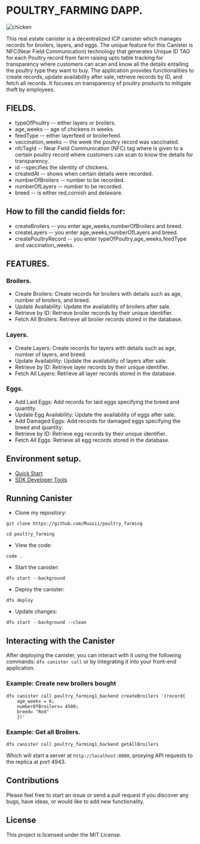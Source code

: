 
# POULTRY_FARMING DAPP.
![chicken](https://github.com/Muusii/poultry_farming1/assets/159922924/458e1121-36a6-4361-93d6-3c557d123dcd)

This real estate canister is a decentralized ICP canister which manages records for broilers, layers, and eggs. 
The unique feature for this Canister is NFC(Near Field Communication) technology that generates Unique ID TAG for each Poultry record from farm raising upto table tracking for transparency where customers can scan and know all the details entailing the poultry type they want to buy.
The application provides functionalities to create records, update availability after sale, retrieve records by ID, and fetch all records.
It focuses on transparency of poultry products to mitigate theft by employees.

## FIELDS.
+ typeOfPoultry -- either layers or broilers.
+ age_weeks -- age of chickens in weeks.
+ feedType -- either layerfeed or broilerfeed.
+ vaccination_weeks -- the week the poultry record was vaccinated.
+ nfcTagId -- Near Field Communication (NFC) tag where is given to a certain poultry record where customers can scan to know the details for transparency.
+ id --specifies the identity of chickens.
+ createdAt -- shows when certain details were recorded.
+ numberOfBroilers -- number to be recorded.
+ numberOfLayers -- number to be recorded.
+ breed -- is either red,cornish and delaware.

## How to fill the candid fields for:
+ createBroilers -- you enter age_weeks,numberOfBroilers and breed.
+ createLayers -- you enter age_weeks,numberOfLayers and breed.
+ createPoultryRecord -- you enter typeOfPoultry,age_weeks,feedType and vaccination_weeks.


## FEATURES.
### Broilers.
+ Create Broilers: Create records for broilers with details such as age, number of broilers, and breed.
+ Update Availability: Update the availability of broilers after sale.
+ Retrieve by ID: Retrieve broiler records by their unique identifier.
+ Fetch All Broilers: Retrieve all broiler records stored in the database.

### Layers.
+ Create Layers: Create records for layers with details such as age, number of layers, and breed.
+ Update Availability: Update the availability of layers after sale.
+ Retrieve by ID: Retrieve layer records by their unique identifier.
+ Fetch All Layers: Retrieve all layer records stored in the database.

### Eggs.
+ Add Laid Eggs: Add records for laid eggs specifying the breed and quantity.
+ Update Egg Availability: Update the availability of eggs after sale.
+ Add Damaged Eggs: Add records for damaged eggs specifying the breed and quantity.
+ Retrieve by ID: Retrieve egg records by their unique identifier.
+ Fetch All Eggs: Retrieve all egg records stored in the database.



## Environment setup.

- [Quick Start](https://internetcomputer.org/docs/current/developer-docs/setup/deploy-locally)
- [SDK Developer Tools](https://internetcomputer.org/docs/current/developer-docs/setup/install)


## Running Canister
+ Clone my repository:
```
git clone https://github.com/Muusii/poultry_farming
```
```
cd poultry_farming
```
+ View the code:
```
code .
```
+ Start the canister:
```
dfx start --background
```
+ Deploy the canister:
```
dfx deploy
```
+ Update changes:
```
dfx start --background --clean
```
## Interacting with the Canister

After deploying the canister, you can interact with it using the following commands:
`dfx canister call` or by integrating it into your front-end application.

### Example: Create new broilers bought
```
dfx canister call poultry_farming1_backend createBroilers '(record{
    age_weeks = 6;
    numberOfBroilers= 4500;
    breed= "Red"
    })'
```
### Example: Get all Broilers.
```
dfx canister call poultry_farming1_backend getAllBroilers
```

Which will start a server at `http://localhost:8080`, proxying API requests to the replica at port 4943.

## Contributions
Please feel free to start an issue or send a pull request if you discover any bugs, have ideas, or would like to add new functionality.

## License
This project is licensed under the MIT License.
